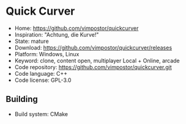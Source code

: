 # Quick Curver

- Home: https://github.com/vimpostor/quickcurver
- Inspiration: "Achtung, die Kurve!"
- State: mature
- Download: https://github.com/vimpostor/quickcurver/releases
- Platform: Windows, Linux
- Keyword: clone, content open, multiplayer Local + Online, arcade
- Code repository: https://github.com/vimpostor/quickcurver.git
- Code language: C++
- Code license: GPL-3.0

## Building

- Build system: CMake